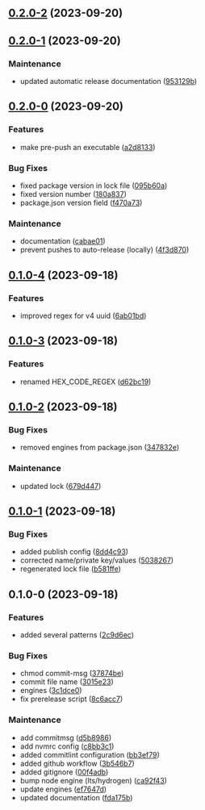 

## [0.2.0-2](https://github.com/92green/reusable-regex/compare/0.2.0-1...0.2.0-2) (2023-09-20)

## [0.2.0-1](https://github.com/92green/reusable-regex/compare/0.2.0-0...0.2.0-1) (2023-09-20)


### Maintenance

* updated automatic release documentation ([953129b](https://github.com/92green/reusable-regex/commit/953129bd2ad820ce238dbf7aeb55ba5f1bb54f0a))

## [0.2.0-0](https://github.com/92green/reusable-regex/compare/0.1.0-4...0.2.0-0) (2023-09-20)


### Features

* make pre-push an executable ([a2d8133](https://github.com/92green/reusable-regex/commit/a2d8133a3c8436715527ab0fef5c5ae979e20b51))


### Bug Fixes

* fixed package version in lock file ([095b60a](https://github.com/92green/reusable-regex/commit/095b60a73d9b12d05e26e61fe9f823468caea6bb))
* fixed version number ([180a837](https://github.com/92green/reusable-regex/commit/180a837b5e48792f5e2ee532396dc584b629dabb))
* package.json version field ([f470a73](https://github.com/92green/reusable-regex/commit/f470a73cf927a5c50b329a451df3900414c8aaae))


### Maintenance

* documentation ([cabae01](https://github.com/92green/reusable-regex/commit/cabae0189006dad5da4e9fd695b7cfeb7dae45fe))
* prevent pushes to auto-release (locally) ([4f3d870](https://github.com/92green/reusable-regex/commit/4f3d8706da517389baf0cdfbb87f00662c04ea80))

## [0.1.0-4](https://github.com/92green/reusable-regex/compare/0.1.0-3...0.1.0-4) (2023-09-18)


### Features

* improved regex for v4 uuid ([6ab01bd](https://github.com/92green/reusable-regex/commit/6ab01bd1a4f4f59daadb751fcb916c4e1ba60bfb))

## [0.1.0-3](https://github.com/92green/reusable-regex/compare/0.1.0-2...0.1.0-3) (2023-09-18)


### Features

* renamed HEX_CODE_REGEX ([d62bc19](https://github.com/92green/reusable-regex/commit/d62bc1963c393a3f7477c235be94ba1c9bd0de8e))

## [0.1.0-2](https://github.com/92green/reusable-regex/compare/0.1.0-1...0.1.0-2) (2023-09-18)


### Bug Fixes

* removed engines from package.json ([347832e](https://github.com/92green/reusable-regex/commit/347832eb5ad978b4245dc736bf56243aeb92b22b))


### Maintenance

* updated lock ([679d447](https://github.com/92green/reusable-regex/commit/679d447e329a968bb88316abd5d44d780ba34670))

## [0.1.0-1](https://github.com/92green/reusable-regex/compare/0.1.0-0...0.1.0-1) (2023-09-18)


### Bug Fixes

* added publish config ([8dd4c93](https://github.com/92green/reusable-regex/commit/8dd4c9312484d44fa6c08c197f7abbb67750bf84))
* corrected name/private key/values ([5038267](https://github.com/92green/reusable-regex/commit/5038267b459aa9c00ffa572363a454105e9ee1c1))
* regenerated lock file ([b581ffe](https://github.com/92green/reusable-regex/commit/b581ffecc5d08eca355a200e3f9818ad8e2a60d9))

## 0.1.0-0 (2023-09-18)


### Features

* added several patterns ([2c9d6ec](https://github.com/92green/reusable-regex/commit/2c9d6ecf273ec655942cdc43fbb3c715cc076343))


### Bug Fixes

* chmod commit-msg ([37874be](https://github.com/92green/reusable-regex/commit/37874bec112899af0bfc2a1c48de76fa81473d99))
* commit file name ([3015e23](https://github.com/92green/reusable-regex/commit/3015e2350fc6cfcae2ff96e7c34f18d50440a213))
* engines ([3c1dce0](https://github.com/92green/reusable-regex/commit/3c1dce0486d14e3c7a839d6094a99408451e1fe7))
* fix prerelease script ([8c6acc7](https://github.com/92green/reusable-regex/commit/8c6acc77e535870bb8acae2490aa02c1d21d96cd))


### Maintenance

* add commitmsg ([d5b8986](https://github.com/92green/reusable-regex/commit/d5b89861eb0f21aa2ae80dbe43b4f6cd4500c0d2))
* add nvmrc config ([c8bb3c1](https://github.com/92green/reusable-regex/commit/c8bb3c189b7e2cf24263f38b32f8e682b728e5ef))
* added commitlint configuration ([bb3ef79](https://github.com/92green/reusable-regex/commit/bb3ef795480d0c6819aac58628b39bdba575dd4a))
* added github workflow ([3b546b7](https://github.com/92green/reusable-regex/commit/3b546b7ac57b4325e69e0d142335f6452fc796c6))
* added gitignore ([00f4adb](https://github.com/92green/reusable-regex/commit/00f4adbeb8e7a85970331ba7aa5be152d4c29581))
* bump node engine (lts/hydrogen) ([ca92f43](https://github.com/92green/reusable-regex/commit/ca92f430faf31b1b949da7fd875ff6f11439dd9d))
* update engines ([ef7647d](https://github.com/92green/reusable-regex/commit/ef7647df3cba080bd3d31d0809db062fb128b0b0))
* updated documentation ([fda175b](https://github.com/92green/reusable-regex/commit/fda175bbab9a0b37450d59c9acc4547a434c2fdb))